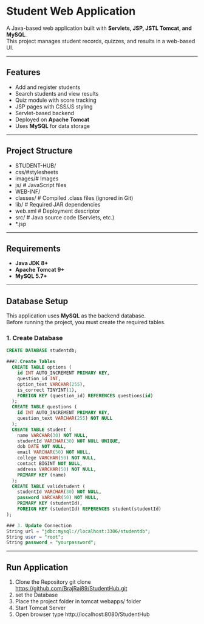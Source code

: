# Student Web Application
A  Java-based web application built with **Servlets, JSP, JSTL Tomcat, and MySQL**.  
This project manages student records, quizzes, and results in a web-based UI.

---
## Features
- Add and register students
- Search students and view results
- Quiz module with score tracking
- JSP pages with CSS/JS styling
- Servlet-based backend
- Deployed on **Apache Tomcat**
- Uses **MySQL** for data storage

---
##  Project Structure
- STUDENT-HUB/ 
- css/#stylesheets   
- images/# Images  
- js/ # JavaScript files
- WEB-INF/ 
- classes/ # Compiled .class files (ignored in Git)<br>
- lib/ # Required JAR dependencies  
- web.xml # Deployment descriptor    
- src/ # Java source code (Servlets, etc.)   
- *.jsp
---
##  Requirements
- **Java JDK 8+**
- **Apache Tomcat 9+**
- **MySQL 5.7+**

---
##  Database Setup

This application uses **MySQL** as the backend database.  
Before running the project, you must create the required tables.

### 1. Create Database
```sql
CREATE DATABASE studentdb;

###2.Create Tables
  CREATE TABLE options (
    id INT AUTO_INCREMENT PRIMARY KEY,
    question_id INT,
    option_text VARCHAR(255),
    is_correct TINYINT(1),
    FOREIGN KEY (question_id) REFERENCES questions(id)
  );
  CREATE TABLE questions (
    id INT AUTO_INCREMENT PRIMARY KEY,
    question_text VARCHAR(255) NOT NULL
  );
  CREATE TABLE student (
    name VARCHAR(30) NOT NULL,
    studentId VARCHAR(30) NOT NULL UNIQUE,
    dob DATE NOT NULL,
    email VARCHAR(50) NOT NULL,
    college VARCHAR(50) NOT NULL,
    contact BIGINT NOT NULL,
    address VARCHAR(50) NOT NULL,
    PRIMARY KEY (name)
  );
  CREATE TABLE validstudent (
    studentId VARCHAR(30) NOT NULL,
    password VARCHAR(50) NOT NULL,
    PRIMARY KEY (studentId),
    FOREIGN KEY (studentId) REFERENCES student(studentId)
);

### 3. Update Connection
String url = "jdbc:mysql://localhost:3306/studentdb";
String user = "root";
String password = "yourpassword";

```
---


## Run Application
 1. Clone the Repository
git clone  https://github.com/BrajRaj89/StudentHub.git
 2. set the Database
 3. Place the project folder in tomcat webapps/ folder
 4. Start Tomcat Server
 5. Open browser type http://localhost:8080/StudentHub


